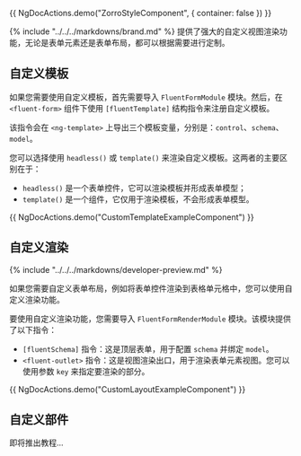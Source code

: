 {{ NgDocActions.demo("ZorroStyleComponent", { container: false }) }}

{% include "../../../markdowns/brand.md" %} 提供了强大的自定义视图渲染功能，无论是表单元素还是表单布局，都可以根据需要进行定制。

## 自定义模板

如果您需要使用自定义模板，首先需要导入 `FluentFormModule` 模块。然后，在 `<fluent-form>` 组件下使用 `[fluentTemplate]` 结构指令来注册自定义模板。

该指令会在 `<ng-template>` 上导出三个模板变量，分别是：`control`、`schema`、`model`。

您可以选择使用 `headless()` 或 `template()` 来渲染自定义模板。这两者的主要区别在于：

- `headless()` 是一个表单控件，它可以渲染模板并形成表单模型；
- `template()` 是一个组件，它仅用于渲染模板，不会形成表单模型。

{{ NgDocActions.demo("CustomTemplateExampleComponent") }}

## 自定义渲染

{% include "../../../markdowns/developer-preview.md" %}

如果您需要自定义表单布局，例如将表单控件渲染到表格单元格中，您可以使用自定义渲染功能。

要使用自定义渲染功能，您需要导入 `FluentFormRenderModule` 模块。该模块提供了以下指令：

- `[fluentSchema]` 指令：这是顶层表单，用于配置 `schema` 并绑定 `model`。
- `<fluent-outlet>` 指令：这是视图渲染出口，用于渲染表单元素视图。您可以使用参数 `key` 来指定要渲染的部分。

{{ NgDocActions.demo("CustomLayoutExampleComponent") }}

## 自定义部件

即将推出教程...
